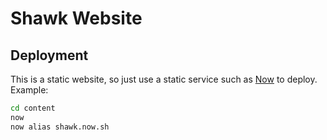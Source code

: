 # Shawk Website

## Deployment

This is a static website, so just use a static service such as [Now](https://now.sh) to deploy. Example:

```sh
cd content
now
now alias shawk.now.sh
```
